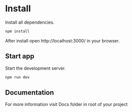 # Install 
Install all dependencies.
```javascript
npm install
```

After install open http://localhost:3000/ in your browser.

## Start app

Start the development server.
```javascript
npm run dev
```

## Documentation
For more information visit Docs folder in root of your project